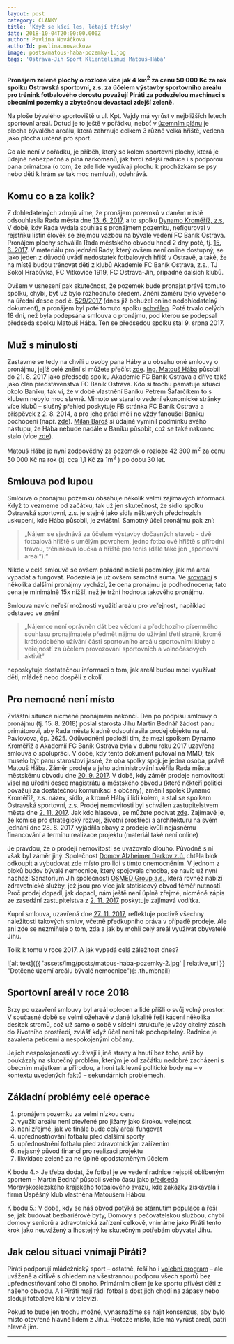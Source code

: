 ```yaml
---
layout: post
category: CLANKY
title: 'Když se kácí les, létají třísky'
date: 2018-10-04T20:00:00.000Z
author: Pavlína Nováčková
authorId: pavlina.novackova
image: posts/matous-haba-pozemky-1.jpg
tags: 'Ostrava-Jih Sport Klientelismus Matouš-Hába'
---
```


**Pronájem zelené plochy o rozloze více jak 4 km<sup>2</sup> za cenu 50 000 Kč za rok spolku Ostravská sportovní, z.s. za účelem výstavby sportovního areálu pro trénink fotbalového dorostu považují Piráti za podezřelou machinaci s obecními pozemky a zbytečnou devastaci zdejší zeleně.**

Na ploše bývalého sportoviště u ul. Kpt. Vajdy má vyrůst v nejbližších letech sportovní areál. Dotud je to ještě v pořádku, neboť v <a href="http://mapy2.ostrava.cz/uha/mapa2/" target="_blank">územním plánu</a> je plocha bývalého areálu, která zahrnuje celkem 3 různě velká hřiště, vedena jako plocha určená pro sport.

Co ale není v pořádku, je příběh, který se kolem sportovní plochy, která je údajně nebezpečná a plná narkomanů, jak tvrdí zdejší radnice i s podporou pana primátora (o tom, že zde lidé využívají plochu k procházkám se psy nebo děti k hrám se tak moc nemluví), odehrává.

## Komu co a za kolik?

Z dohledatelných zdrojů víme, že pronájem pozemků v daném místě odsouhlasila Rada města dne <a href="https://www.ostrava.cz/cs/urad/mesto-a-jeho-organy/rada-mesta/usneseni-rady/volebni-obdobi-2014-2018/volebni-obdobi-2014-2018/r97...pdf" target="_blank">13. 6. 2017</a>, a to spolku <a href="https://or.justice.cz/ias/ui/rejstrik-firma.vysledky?subjektId=779102&typ=UPLNY" target="_blank">Dynamo Kroměříž, z.s.</a> V době, kdy Rada vydala souhlas s pronájmem pozemku, nefiguroval v rejstříku listin člověk se zřejmou vazbou na bývalé vedení FC Baník Ostrava. Pronájem plochy schválila Rada městského obvodu hned 2 dny poté, tj. <a href="https://ovajih.ostrava.cz/cs/radnice/organy-samospravy/usneseni-rady/volebni-obdobi-2014-2018/volebni-obdobi-2014-2018/119.rada.pdf" target="_blank">15. 6. 2017</a>. V materiálu pro jednání Rady, který ovšem není online dostupný, se jako jeden z důvodů uvádí nedostatek fotbalových hřišť v Ostravě, a také, že na místě budou trénovat děti z klubů Akademie FC Baník Ostrava, z.s., TJ Sokol Hrabůvka, FC Vítkovice 1919, FC Ostrava-Jih, případně dalších klubů.

Ovšem v usnesení pak skutečnost, že pozemek bude pronajat právě tomuto spolku, chybí, byť už bylo rozhodnuto předem. Znění záměru bylo vyvěšeno na úřední desce pod č. <a href="https://ovajih.ostrava.cz/cs/radnice/uredni-deska/archive?param=72199b55eb82c65c2c5a479f5e4b7218ff363eec" target="_blank">529/2017</a> (dnes již bohužel online nedohledatelný dokument), a pronájem byl poté tomuto spolku <a href="https://ovajih.ostrava.cz/cs/radnice/organy-samospravy/usneseni-rady/volebni-obdobi-2014-2018/volebni-obdobi-2014-2018/126.rada.pdf" target="_blank">schválen</a>. Poté trvalo celých 18 dní, než byla podepsána smlouva o pronájmu, pod kterou se podepsal předseda spolku Matouš Hába. Ten se předsedou spolku stal 9. srpna 2017.

## Muž s minulostí

Zastavme se tedy na chvíli u osoby pana Háby a u obsahu oné smlouvy o pronájmu, jejíž celé znění si můžete přečíst <a href="https://smlouvy.gov.cz/smlouva/2875838" target="_blank">zde</a>. <a href="https://rejstrik-firem.kurzy.cz/osoba/612162/" target="_blank">Ing. Matouš Hába</a> působil do 21. 8. 2017 jako předseda spolku Akademie FC Baník Ostrava a dříve také jako člen představenstva FC Baník Ostrava. Kdo si trochu pamatuje situaci okolo Baníku, tak ví, že v době vlastnění Baníku Petrem Šafarčíkem to s klubem nebylo moc slavné. Mimoto se staral o vedení ekonomické stránky více klubů – slušný přehled poskytuje FB stránka FC Baník Ostrava a příspěvek z 2. 8. 2014, a pro jeho práci měli ne vždy fanoušci Baníku pochopení (např. <a href="http://thordivision.com/index.php?a=aktuality/strucny-pohled-do-horke-zimni-prestavky" target="_blank">zde</a>). <a href="https://www.irozhlas.cz/sport/fotbal/trener-baniku-kucera-shani-posily-pro-ligovou-soutez-chce-premluvit-i-barose_1706131430_nis" target="_blank">Milan Baroš</a> si údajně vymínil podmínku svého nástupu, že Hába nebude nadále v Baníku působit, což se také nakonec stalo (více <a href="http://www.patriotmagazin.cz/zemetreseni-v-baniku-ve-vedeni-skoncili-otec-i-syn-safarcikove-odesel-i-haba" target="_blank">zde</a>).

Matouš Hába je nyní zodpovědný za pozemek o rozloze 42 300 m<sup>2</sup> za cenu 50 000 Kč na rok (tj. cca 1,1 Kč za 1m<sup>2</sup> ) po dobu 30 let.

## Smlouva pod lupou

Smlouva o pronájmu pozemku obsahuje několik velmi zajímavých informací. Když to vezmeme od začátku, tak už jen skutečnost, že sídlo spolku Ostravská sportovní, z.s. je stejné jako sídla některých předchozích uskupení, kde Hába působil, je zvláštní. Samotný účel pronájmu pak zní:

> „Nájem se sjednává za účelem výstavby dočasných staveb - dvě fotbalová hřiště s umělým povrchem, jedno fotbalové hřiště s přírodní trávou, tréninková loučka a hřiště pro tenis (dále také jen „sportovní areál“).“

Nikde v celé smlouvě se ovšem pořádně neřeší podmínky, jak má areál vypadat a fungovat. Podezřelá je už ovšem samotná suma. Ve <a href="https://pad.pirati.cz/p/Srovn%C3%A1n%C3%AD_cen_pron%C3%A1jm%C5%AF_pozemk%C5%AF_pro_sportovn%C3%AD_%C3%BA%C4%8Dely" target="_blank">srovnání</a> s několika dalšími pronájmy vychází, že cena pronájmu je podhodnocena; tato cena je minimálně 15x nižší, než je tržní hodnota takového pronájmu.

Smlouva navíc neřeší možnosti využití areálu pro veřejnost, například odstavec ve znění

> „Nájemce není oprávněn dát bez vědomí a předchozího písemného souhlasu pronajímatele předmět nájmu do užívání třetí straně, kromě krátkodobého užívání části sportovního areálu sportovními kluby a veřejností za účelem provozování sportovních a volnočasových aktivit“

neposkytuje dostatečnou informaci o tom, jak areál budou moci využívat děti, mládež nebo dospělí z okolí.

## Pro nemocné není místo

Zvláštní situace nicméně pronájmem nekončí. Den po podpisu smlouvy o pronájmu (tj. 15. 8. 2018) poslal starosta Jihu Martin Bednář žádost panu primátorovi, aby Rada města kladně odsouhlasila prodej objektu na ul. Pavlovova, čp. 2625. Odůvodnění podložil tím, že mezi spolkem Dynamo Kroměříž a Akademií FC Baník Ostrava byla v dubnu roku 2017 uzavřena smlouva o spolupráci. V době, kdy tento dokument putoval na MMO, tak muselo být panu starostovi jasné, že oba spolky spojuje jedna osoba, právě Matouš Hába. Záměr prodeje a jeho administrování svěřila Rada města městskému obvodu dne <a href="https://www.ostrava.cz/cs/urad/mesto-a-jeho-organy/zastupitelstvo-mesta/usneseni/volebni-obdobi-2014-2018/z28A.pdf" target="_blank">20. 9. 2017</a>. V době, kdy záměr prodeje nemovitosti visel na úřední desce magistrátu a městského obvodu (které někteří politici považují za dostatečnou komunikaci s občany), změnil spolek Dynamo Kroměříž, z.s. název, sídlo, a kromě Háby i lidi kolem, a stal se spolkem Ostravská sportovní, z.s. Prodej nemovitosti byl schválen zastupitelstvem města dne <a href="https://ovajih.ostrava.cz/cs/radnice/organy-samospravy/usneseni-zastupitelstva/volebni-obdobi-2014-2018/volebni-obdobi-2014-2018/16.zasedani.pdf" target="_blank">2. 11. 2017</a>. Jak kdo hlasoval, se můžete podívat <a href="https://ovajih.ostrava.cz/zastupitelstvo/z201704/0025.xml" target="_blank">zde</a>. Zajímavé je, že komise pro strategický rozvoj, životní prostředí a architekturu na svém jednání dne 28. 8. 2017 vyjádřila obavy z prodeje kvůli nejasnému financování a termínu realizace projektu (materiál také není online)

Je pravdou, že o prodeji nemovitosti se uvažovalo dlouho. Původně s ní však byl záměr jiný. Společnost <a href="http://iregistr.mpsv.cz/socreg/rozsirene_hledani_sluzby.do?si=&spo=&spd=&zn=Domov+Alzheimer&srp=pdaz&zak=&zaok=&zao=&zau=&pn=&pic=&SUBSESSION_ID=1538475707725_1&sbmt=Vyhledat" target="_blank">Domov Alzheimer Darkov z.ú.</a> chtěla blok odkoupit a vybudovat zde místo pro lidi s tímto onemocněním. V jednom z bloků budov bývalé nemocnice, který spojovala chodba, se navíc už nyní nachází Sanatorium Jih společnosti <a href="https://or.justice.cz/ias/ui/rejstrik-firma.vysledky?subjektId=255402&typ=UPLNY" target="_blank">OSMED Group a.s.</a>, která rovněž nabízí zdravotnické služby, jež jsou pro více jak stotisícový obvod téměř nutností. Proč prodej dopadl, jak dopadl, nám ještě není úplně zřejmé, nicméně zápis ze zasedání zastupitelstva z <a href="https://ovajih.ostrava.cz/cs/radnice/organy-samospravy/usneseni-zastupitelstva/volebni-obdobi-2014-2018/volebni-obdobi-2014-2018/zapis_16_zastupitelstvo.pdf" target="_blank">2. 11. 2017</a> poskytuje zajímavá vodítka.

Kupní smlouva, uzavřená dne <a href="https://smlouvy.gov.cz/smlouva/3879972" target="_blank">27. 11. 2017</a>, reflektuje poctivě všechny náležitosti takových smluv, včetně předkupního práva v případě prodeje. Ale ani zde se nezmiňuje o tom, zda a jak by mohli celý areál využívat obyvatelé Jihu.

Tolik k tomu v roce 2017. A jak vypadá celá záležitost dnes?

![alt text]({{ 'assets/img/posts/matous-haba-pozemky-2.jpg' | relative_url }} "Dotčené území areálu bývalé nemocnice"){: .thumbnail}

## Sportovní areál v roce 2018

Brzy po uzavření smlouvy byl areál oplocen a lidé přišli o svůj volný prostor. V současné době se velmi ožehavě v dané lokalitě řeší kácení několika desítek stromů, což už samo o sobě v sídelní struktuře je vždy citelný zásah do životního prostředí, zvlášť když účel není tak pochopitelný. Radnice je zavalena peticemi a nespokojenými občany.

Jejich nespokojenosti využívají i jiné strany a hnutí bez toho, aniž by poukázaly na skutečný problém, kterým je od začátku nedobré zacházení s obecním majetkem a přírodou, a honí tak levné politické body na – v kontextu uvedených faktů – sekundárních problémech.

## Základní problémy celé operace

<ol>
  <li>pronájem pozemku za velmi nízkou cenu</li>
  <li>využití areálu není otevřené pro jižany jako širokou veřejnost</li>
  <li>není zřejmé, jak ve finále bude celý areál fungovat</li>
  <li>upřednostňování fotbalu před dalšími sporty</li>
  <li>upřednostnění fotbalu před zdravotnickým zařízením</li>
  <li>nejasný původ financí pro realizaci projektu</li>
  <li>likvidace zeleně za ne úplně opodstatněným účelem</li>
</ol>

K bodu 4.> Je třeba dodat, že fotbal je ve vedení radnice nejspíš oblíbeným sportem – Martin Bednář působil svého času jako <a href="https://moravskoslezsky.denik.cz/fotbal_region/fotbalu-v-kraji-od-soboty-vladne-karel-kula-20150224.html" target="_blank">předseda</a> Moravskoslezského krajského fotbalového svazu, kde zakázky získávala i firma Úspěšný klub vlastněná Matoušem Hábou.

K bodu 5.: V době, kdy se náš obvod potýká se stárnutím populace a řeší se, jak budovat bezbariérové byty, Domovy s pečovatelskou službou, chybí domovy seniorů a zdravotnická zařízení celkově, vnímáme jako Piráti tento krok jako neuvážený a lhostejný ke skutečným potřebám obyvatel Jihu.

## Jak celou situaci vnímají Piráti?

Piráti podporují mládežnický sport – ostatně, řeší ho i  <a href="{{ 'jih/' | relative_url }}">volební program</a> – ale uváženě a citlivě s ohledem na všestrannou podporu všech sportů bez upřednostňování toho či onoho. Primárním cílem je ke sportu přivést děti z našeho obvodu. A i Piráti mají rádi fotbal a dost jich chodí na zápasy nebo sledují fotbalové klání v televizi.

Pokud to bude jen trochu možné, vynasnažíme se najít konsenzus, aby bylo místo otevřené hlavně lidem z Jihu. Protože místo, kde má vyrůst areál, patří hlavně jim.


---

